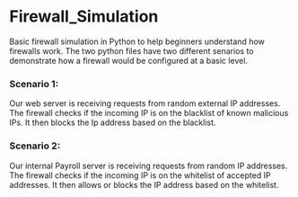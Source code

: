 # Firewall_Simulation
Basic firewall simulation in Python to help beginners understand how firewalls work.
The two python files have two different senarios to demonstrate how a firewall would be configured at a basic level.

### Scenario 1:
Our web server is receiving requests from random external IP addresses. 
The firewall checks if the incoming IP is on the blacklist of known malicious IPs. 
It then blocks the Ip address based on the blacklist.

### Scenario 2:
Our internal Payroll server is receiving requests from random IP addresses. 
The firewall checks if the incoming IP is on the whitelist of accepted IP addresses.
It then allows or blocks the IP address based on the whitelist.

